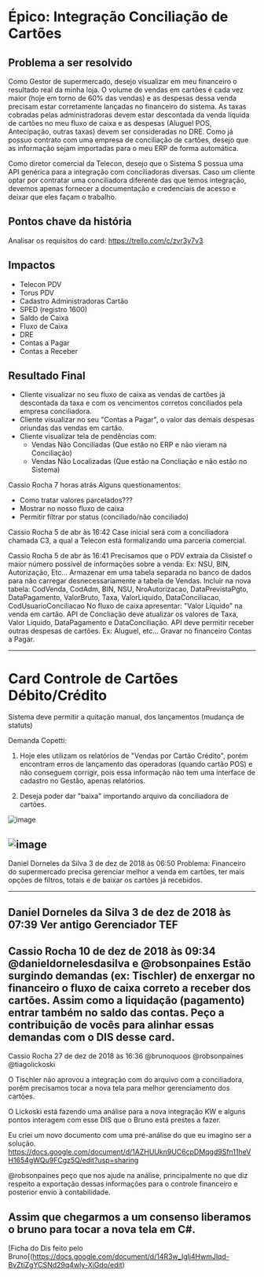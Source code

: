 # Épico: Integração Conciliação de Cartões

## Problema a ser resolvido
Como Gestor de supermercado, desejo visualizar em meu financeiro o resultado real da minha loja. O volume de vendas em cartões é cada vez maior (hoje em torno de 60% das vendas) e as despesas dessa venda precisam estar corretamente lançadas no financeiro do sistema. As taxas cobradas pelas administradoras devem estar descontada da venda líquida de cartões no meu fluxo de caixa e as despesas (Aluguel POS, Antecipação, outras taxas)  devem ser consideradas no DRE. Como já possuo contrato com uma empresa de conciliação de cartões, desejo que as informação sejam importadas para o meu ERP de forma automática.

Como diretor comercial da Telecon, desejo que o Sistema S possua uma API genérica para a integração com conciliadoras diversas. Caso um cliente optar por contratar uma conciliadora diferente das que temos integração, devemos apenas fornecer a documentação e credenciais de acesso e deixar que eles façam o trabalho.

## Pontos chave da história
Analisar os requisitos do card: https://trello.com/c/zvr3y7v3

## Impactos
- Telecon PDV
- Torus PDV
- Cadastro Administradoras Cartão
- SPED (registro 1600)
- Saldo de Caixa
- Fluxo de Caixa
- DRE
- Contas a Pagar
- Contas a Receber

## Resultado Final
- Cliente visualizar no seu fluxo de caixa as vendas de cartões já descontada da taxa e com os vencimentos corretos conciliados pela empresa conciliadora.
- Cliente visualizar no seu "Contas a Pagar", o valor das demais despesas oriundas das vendas em cartão.
- Cliente visualizar tela de pendências com:
     - Vendas Não Conciliadas (Que estão no ERP e não vieram na Conciliação)
     - Vendas Não Localizadas (Que estão na Concliação e não estão no Sistema)


Cassio Rocha 7 horas atrás
Alguns questionamentos:
- Como tratar valores parcelados???
- Mostrar no nosso fluxo de caixa
- Permitir filtrar por status (conciliado/não conciliado)

Cassio Rocha 5 de abr às 16:42
Case inicial será com a conciliadora chamada C3, a qual a Telecon está formalizando uma parceria comercial.

Cassio Rocha 5 de abr às 16:41
Precisamos que o PDV extraia da Clisistef o maior número possível de informações sobre a venda: Ex: NSU, BIN, Autorização, Etc...
Armazenar em uma tabela separada no banco de dados para não carregar desnecessariamente a tabela de Vendas.
Incluir na nova tabela: CodVenda, CodAdm, BIN, NSU, NroAutorizacao, DataPrevistaPgto, DataPagamento, ValorBruto, Taxa, ValorLiquido, DataConciliacao, CodUsuarioConciliacao
No fluxo de caixa apresentar: "Valor Líquido" na venda em cartão.
API de Concliação deve atualizar os valores de Taxa, Valor Liquido, DataPagamento e DataConciliação.
API deve permitir receber outras despesas de cartões. Ex: Aluguel, etc... Gravar no financeiro Contas a Pagar.



---

# Card Controle de Cartões Débito/Crédito

Sistema deve permitir a quitação manual, dos lançamentos (mudança de statuts)

Demanda Copetti:
1) Hoje eles utilizam os relatórios de "Vendas por Cartão Crédito", porém encontram erros de lançamento das operadoras (quando cartão POS) e não conseguem corrigir, pois essa informação não tem uma interface de cadastro no Gestão, apenas relatórios.

2) Deseja poder dar "baixa" importando arquivo da conciliadora de cartões.

![image](https://user-images.githubusercontent.com/80394522/177851086-037180d4-e4cc-46ee-8225-78aa186045e2.png)

![image](https://user-images.githubusercontent.com/80394522/177851136-73298134-7737-4892-a0b5-ec645db770da.png)
---

Daniel Dorneles da Silva 3 de dez de 2018 às 06:50
Problema: Financeiro do supermercado precisa gerenciar melhor a venda em cartões, ter mais opções de filtros, totais e de baixar os cartões já recebidos.

---
Daniel Dorneles da Silva 3 de dez de 2018 às 07:39
Ver antigo Gerenciador TEF
---
Cassio Rocha 10 de dez de 2018 às 09:34
@danieldornelesdasilva e @robsonpaines
Estão surgindo demandas (ex: Tischler) de enxergar no financeiro o fluxo de caixa correto a receber dos cartões. Assim como a liquidação (pagamento) entrar também no saldo das contas.
Peço a contribuição de vocês para alinhar essas demandas com o DIS desse card.
---
Cassio Rocha 27 de dez de 2018 às 16:36
@brunoquoos @robsonpaines @tiagolickoski

O Tischler não aprovou a integração com do arquivo com a conciliadora, porém precisamos tocar a nova tela para melhor gerenciamento dos cartões.

O Lickoski está fazendo uma análise para a nova integração KW e alguns pontos interagem com esse DIS que o Bruno está prestes a fazer.

Eu criei um novo documento com uma pré-análise do que eu imagino ser a solução. https://docs.google.com/document/d/1AZHUUkn9UC6cpDMqgd9Sfn11heVH1654gWQu9FCgz5Q/edit?usp=sharing

@robsonpaines peço que nos ajude na análise, principalmente no que diz respeito a exportação dessas informações para o controle financeiro e posterior envio à contabilidade.

Assim que chegarmos a um consenso liberamos o bruno para tocar a nova tela em C#.
---
[Ficha do Dis feito pelo Bruno[(https://docs.google.com/document/d/14R3w_Iglj4HwmJlqd-BvZtiZgYCSNd29q4wIy-XiGdo/edit)

